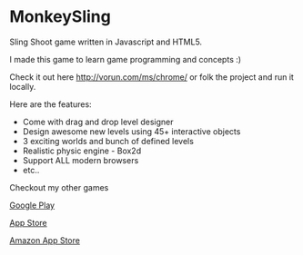 # MonkeySling
Sling Shoot game written in Javascript and HTML5.

I made this game to learn game programming and concepts :)

Check it out here http://vorun.com/ms/chrome/ or folk the project and run it locally.

Here are the features:

* Come with drag and drop level designer
* Design awesome new levels using 45+ interactive objects
* 3 exciting worlds and bunch of defined levels
* Realistic physic engine - Box2d
* Support ALL modern browsers
* etc..

Checkout my other games

[Google Play](https://play.google.com/store/apps/dev?id=7663973636960361438)

[App Store](https://itunes.apple.com/nz/developer/vorun-kreal/id831174738)

[Amazon App Store](https://www.amazon.com/s/field-brandtextbin=kreal&node=2350149011)
